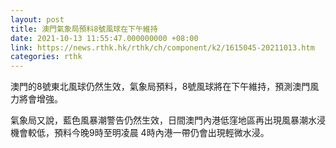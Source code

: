 ```yaml
---
layout: post
title: 澳門氣象局預料8號風球在下午維持
date: 2021-10-13 11:55:47.000000000 +08:00
link: https://news.rthk.hk/rthk/ch/component/k2/1615045-20211013.htm
categories: rthk
---
```


澳門的8號東北風球仍然生效，氣象局預料，8號風球將在下午維持，預測澳門風力將會增強。

氣象局又說，藍色風暴潮警告仍然生效，日間澳門內港低窪地區再出現風暴潮水浸機會較低，預料今晚9時至明凌晨 4時內港一帶仍會出現輕微水浸。
